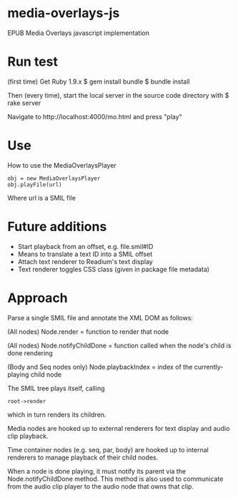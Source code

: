 media-overlays-js
=================

EPUB Media Overlays javascript implementation

# Run test

(first time)
Get Ruby 1.9.x
    $ gem install bundle
    $ bundle install

Then (every time), start the local server in the source code directory with 
    $ rake server

Navigate to http://localhost:4000/mo.html and press "play"

# Use
How to use the MediaOverlaysPlayer

    obj = new MediaOverlaysPlayer
    obj.playFile(url)
    
Where url is a SMIL file

# Future additions

 * Start playback from an offset, e.g. file.smil#ID
 * Means to translate a text ID into a SMIL offset
 * Attach text renderer to Readium's text display 
 * Text renderer toggles CSS class (given in package file metadata)

# Approach 

Parse a single SMIL file and annotate the XML DOM as follows:

(All nodes)
Node.render = function to render that node

(All nodes)
Node.notifyChildDone = function called when the node's child is done rendering

(Body and Seq nodes only)
Node.playbackIndex = index of the currently-playing child node

The SMIL tree plays itself, calling

    root->render

which in turn renders its children.

Media nodes are hooked up to external renderers for text display and audio clip playback.

Time container nodes (e.g. seq, par, body) are hooked up to internal renderers to manage playback of their child nodes.

When a node is done playing, it must notify its parent via the Node.notifyChildDone method.  This method is also used to communicate from the audio clip player to the audio node that owns that clip.